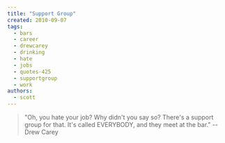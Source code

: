 ```yaml
---
title: "Support Group"
created: 2010-09-07
tags: 
  - bars
  - career
  - drewcarey
  - drinking
  - hate
  - jobs
  - quotes-425
  - supportgroup
  - work
authors: 
  - scott
---
```


> "Oh, you hate your job? Why didn't you say so? There's a support group for that. It's called EVERYBODY, and they meet at the bar." \-- Drew Carey
